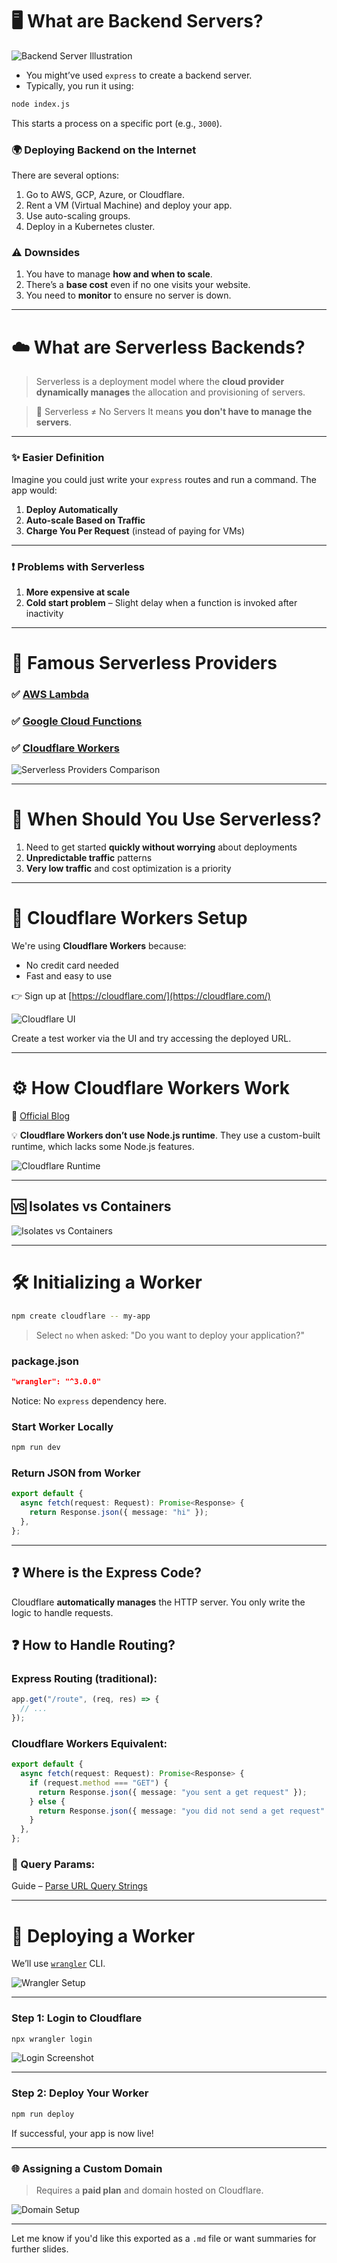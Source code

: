 

# 🖥️ What are Backend Servers?

![Backend Server Illustration](https://www.notion.so/image/https%3A%2F%2Fprod-files-secure.s3.us-west-2.amazonaws.com%2F085e8ad8-528e-47d7-8922-a23dc4016453%2Fa242503e-ad8f-4ea1-879b-0dfb70455cda%2FScreenshot_2024-02-10_at_2.34.36_AM.jpg?table=block\&id=a6da43e6-4c09-4a26-862e-89c79720d413\&cache=v2)

* You might’ve used `express` to create a backend server.
* Typically, you run it using:

```bash
node index.js
```

This starts a process on a specific port (e.g., `3000`).

### 🌍 Deploying Backend on the Internet

There are several options:

1. Go to AWS, GCP, Azure, or Cloudflare.
2. Rent a VM (Virtual Machine) and deploy your app.
3. Use auto-scaling groups.
4. Deploy in a Kubernetes cluster.

### ⚠️ Downsides

1. You have to manage **how and when to scale**.
2. There’s a **base cost** even if no one visits your website.
3. You need to **monitor** to ensure no server is down.

---

# ☁️ What are Serverless Backends?

> Serverless is a deployment model where the **cloud provider dynamically manages** the allocation and provisioning of servers.

> 🧠 Serverless ≠ No Servers
> It means **you don't have to manage the servers**.

---

### ✨ Easier Definition

Imagine you could just write your `express` routes and run a command. The app would:

1. **Deploy Automatically**
2. **Auto-scale Based on Traffic**
3. **Charge You Per Request** (instead of paying for VMs)

---

### ❗ Problems with Serverless

1. **More expensive at scale**
2. **Cold start problem** – Slight delay when a function is invoked after inactivity

---

# 🚀 Famous Serverless Providers

### ✅ [AWS Lambda](https://aws.amazon.com/pm/lambda/?trk=5cc83e4b-8a6e-4976-92ff-7a6198f2fe76&sc_channel=ps)

### ✅ [Google Cloud Functions](https://firebase.google.com/docs/functions)

### ✅ [Cloudflare Workers](https://workers.cloudflare.com/)

![Serverless Providers Comparison](https://www.notion.so/image/https%3A%2F%2Fprod-files-secure.s3.us-west-2.amazonaws.com%2F085e8ad8-528e-47d7-8922-a23dc4016453%2F863715ea-b0ef-40c0-b446-e45704d73d07%2FScreenshot_2024-02-10_at_2.48.34_AM.jpg?table=block\&id=621a9360-0dc0-4d63-95e7-53681ace6195\&cache=v2)

---

# 📌 When Should You Use Serverless?

1. Need to get started **quickly without worrying** about deployments
2. **Unpredictable traffic** patterns
3. **Very low traffic** and cost optimization is a priority

---

# 🔧 Cloudflare Workers Setup

We're using **Cloudflare Workers** because:

* No credit card needed
* Fast and easy to use

👉 Sign up at [https://cloudflare.com/](https://cloudflare.com/)

![Cloudflare UI](https://www.notion.so/image/https%3A%2F%2Fprod-files-secure.s3.us-west-2.amazonaws.com%2F085e8ad8-528e-47d7-8922-a23dc4016453%2F037e37e8-1371-4e14-932f-fc7d170dd1c9%2FScreenshot_2024-02-10_at_2.52.07_AM.jpg?table=block\&id=0f94d6df-24f6-439e-815d-06b8f0bf9130\&cache=v2)

Create a test worker via the UI and try accessing the deployed URL.

---

# ⚙️ How Cloudflare Workers Work

📖 [Official Blog](https://developers.cloudflare.com/workers/reference/how-workers-works)

💡 **Cloudflare Workers don’t use Node.js runtime**. They use a custom-built runtime, which lacks some Node.js features.

![Cloudflare Runtime](https://www.notion.so/image/https%3A%2F%2Fprod-files-secure.s3.us-west-2.amazonaws.com%2F085e8ad8-528e-47d7-8922-a23dc4016453%2F34612f53-8340-455b-9ea5-a7ecbfed76e7%2FScreenshot_2024-02-10_at_3.51.07_AM.jpg?table=block\&id=05510132-8f7d-448b-bd2a-0a03319c647f\&cache=v2)

---

## 🆚 Isolates vs Containers

![Isolates vs Containers](https://www.notion.so/image/https%3A%2F%2Fprod-files-secure.s3.us-west-2.amazonaws.com%2F085e8ad8-528e-47d7-8922-a23dc4016453%2Feac4cf16-3350-4f8b-aa6e-98322a23d7fa%2FScreenshot_2024-02-10_at_3.54.02_AM.jpg?table=block\&id=dde817ce-f77f-4a17-add4-f8297d8107fe\&cache=v2)

---

# 🛠️ Initializing a Worker

```bash
npm create cloudflare -- my-app
```

> Select `no` when asked: "Do you want to deploy your application?"

### package.json

```json
"wrangler": "^3.0.0"
```

Notice: No `express` dependency here.

### Start Worker Locally

```bash
npm run dev
```

### Return JSON from Worker

```ts
export default {
  async fetch(request: Request): Promise<Response> {
    return Response.json({ message: "hi" });
  },
};
```

---

## ❓ Where is the Express Code?

Cloudflare **automatically manages** the HTTP server. You only write the logic to handle requests.

## ❓ How to Handle Routing?

### Express Routing (traditional):

```ts
app.get("/route", (req, res) => {
  // ...
});
```

### Cloudflare Workers Equivalent:

```ts
export default {
  async fetch(request: Request): Promise<Response> {
    if (request.method === "GET") {
      return Response.json({ message: "you sent a get request" });
    } else {
      return Response.json({ message: "you did not send a get request" });
    }
  },
};
```

### 📌 Query Params:

Guide – [Parse URL Query Strings](https://community.cloudflare.com/t/parse-url-query-strings-with-cloudflare-workers/90286)

---

# 🚀 Deploying a Worker

We’ll use [`wrangler`](https://developers.cloudflare.com/workers/wrangler/) CLI.

![Wrangler Setup](https://www.notion.so/image/https%3A%2F%2Fprod-files-secure.s3.us-west-2.amazonaws.com%2F085e8ad8-528e-47d7-8922-a23dc4016453%2Fede31e52-2585-4793-ae31-646e4011419b%2FScreenshot_2024-02-10_at_3.58.30_AM.jpg?table=block\&id=dcd69cc6-23b5-4435-bad4-c64f959adef9\&cache=v2)

---

### Step 1: Login to Cloudflare

```bash
npx wrangler login
```

![Login Screenshot](https://www.notion.so/image/https%3A%2F%2Fprod-files-secure.s3.us-west-2.amazonaws.com%2F085e8ad8-528e-47d7-8922-a23dc4016453%2Ffa81c66a-188f-4a71-91a6-b7421430a811%2FScreenshot_2024-02-10_at_3.58.51_AM.jpg?table=block\&id=f98b270f-48d4-44d5-bbf7-b0cf93758d18\&cache=v2)

---

### Step 2: Deploy Your Worker

```bash
npm run deploy
```

If successful, your app is now live!

---

### 🌐 Assigning a Custom Domain

> Requires a **paid plan** and domain hosted on Cloudflare.

![Domain Setup](https://www.notion.so/image/https%3A%2F%2Fprod-files-secure.s3.us-west-2.amazonaws.com%2F085e8ad8-528e-47d7-8922-a23dc4016453%2F2cde6fd6-3b5e-40db-92dd-8dd42d78072b%2FScreenshot_2024-02-10_at_4.06.21_AM.jpg?table=block\&id=48d79027-bffe-4c5a-a308-582671ab0098\&cache=v2)

---

Let me know if you'd like this exported as a `.md` file or want summaries for further slides.
